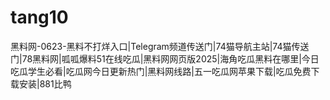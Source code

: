 # tang10
黑料网-0623-黑料不打烊入口|Telegram频道传送门|74猫导航主站|74猫传送门|78黑料网|呱呱爆料51在线吃瓜|黑料网网页版2025|海角吃瓜黑料在哪里|今日吃瓜学生必看|吃瓜网今日更新热门|黑料网线路|五一吃瓜网苹果下载|吃瓜免费下载安装|881比鸭
